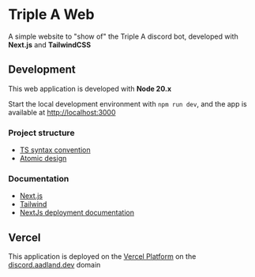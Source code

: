 # Triple A Web

A simple website to "show of" the Triple A discord bot, developed with **Next.js** and **TailwindCSS**

## Development

This web application is developed with **Node 20.x**

Start the local development environment with ``npm run dev``, and the app is available
at [http://localhost:3000](http://localhost:3000)

### Project structure

- [TS syntax convention](https://ts.dev/style/#syntax)
- [Atomic design](https://reactarchitecture.org/architecture/atomic-design/)

### Documentation

- [Next.js](https://nextjs.org/docs)
- [Tailwind](https://tailwindcss.com/)
- [NextJs deployment documentation](https://nextjs.org/docs/deployment)

## Vercel

This application is deployed on
the [Vercel Platform](https://vercel.com/new?utm_medium=default-template&filter=next.js&utm_source=create-next-app&utm_campaign=create-next-app-readme)
on the [discord.aadland.dev](https://discord.aadland.dev) domain